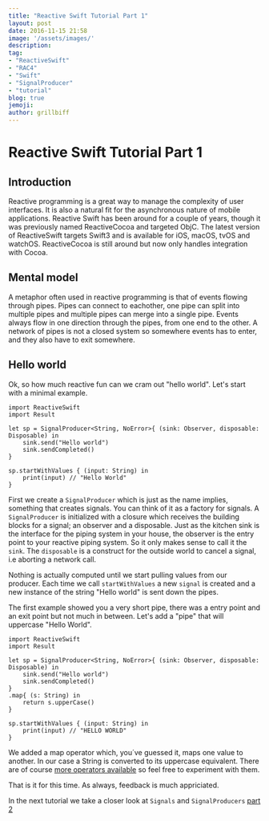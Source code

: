 ```yaml
---
title: "Reactive Swift Tutorial Part 1"
layout: post
date: 2016-11-15 21:58
image: '/assets/images/'
description:
tag:
- "ReactiveSwift"
- "RAC4"
- "Swift"
- "SignalProducer"
- "tutorial"
blog: true
jemoji:
author: grillbiff
---
```


# Reactive Swift Tutorial Part 1

## Introduction
Reactive programming is a great way to manage the complexity of user interfaces. It is also a natural fit for the asynchronous nature of mobile applications. Reactive Swift has been around for a couple of years, though it was previously named ReactiveCocoa and targeted ObjC. The latest version of ReactiveSwift targets Swift3 and is available for iOS, macOS, tvOS and watchOS. ReactiveCocoa is still around but now only handles integration with Cocoa.   

## Mental model
A metaphor often used in reactive programming is that of events flowing through pipes. Pipes can connect to eachother, one pipe can split into multiple pipes and multiple pipes can merge into a single pipe. Events always flow in one direction through the pipes, from one end to the other. A network of pipes is not a closed system so somewhere events has to enter, and they also have to exit somewhere.

## Hello world
Ok, so how much reactive fun can we cram out "hello world". Let's start with a minimal example.

```
import ReactiveSwift
import Result

let sp = SignalProducer<String, NoError>{ (sink: Observer, disposable: Disposable) in
	sink.send("Hello world")
	sink.sendCompleted()
}

sp.startWithValues { (input: String) in
	print(input) // "Hello World"
}
```

First we create a `SignalProducer` which is just as the name implies, something that creates signals. You can think of it as a factory for signals. A `SignalProducer` is initialized with a closure which receives the building blocks for a signal; an observer and a disposable. Just as the kitchen sink is the interface for the piping system in your house, the observer is the entry point to your reactive piping system. So it only makes sense to call it the `sink`. The `disposable` is a construct for the outside world to cancel a signal, i.e aborting a network call.

Nothing is actually computed until we start pulling values from our producer. Each time we call `startWithValues` a new `signal` is created and a new instance of the string "Hello world" is sent down the pipes.

The first example showed you a very short pipe, there was a entry point and an exit point but not much in between. Let's add a "pipe" that will uppercase "Hello World".

```
import ReactiveSwift
import Result

let sp = SignalProducer<String, NoError>{ (sink: Observer, disposable: Disposable) in
	sink.send("Hello world")
	sink.sendCompleted()
}
.map{ (s: String) in
	return s.upperCase()
}

sp.startWithValues { (input: String) in
	print(input) // "HELLO WORLD"
}
```

We added a map operator which, you´ve guessed it, maps one value to another. In our case a String is converted to its uppercase equivalent. There are of course [more operators available](https://github.com/ReactiveCocoa/ReactiveSwift/blob/master/Documentation/BasicOperators.md#mapping) so feel free to experiment with them.

That is it for this time. As always, feedback is much appriciated.

In the next tutorial we take a closer look at `Signals` and `SignalProducers`
[part 2](/reactive_swift_part_2/)